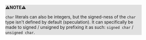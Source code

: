 <div style="margin:2em; background-color: #e0e0e0;">

<strong>⚠️NOTE️️️⚠️</strong>

`char` literals can also be integers, but the signed-ness of the `char` type isn't defined by default (speculation). It can specifically be made to signed / unsigned by prefixing it as such: `signed char` / `unsigned char`.
</div>

